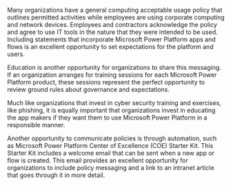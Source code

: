 Many organizations have a general computing acceptable usage
policy that outlines permitted activities while employees are using corporate
computing and network devices. Employees and contractors acknowledge the
policy and agree to use IT tools in the nature that they were intended to be
used. Including statements that incorporate Microsoft Power Platform apps and flows is
an excellent opportunity to set expectations for the platform and users.

Education is another opportunity for organizations to share this
messaging. If an organization arranges for training sessions for each
Microsoft Power Platform product, these sessions represent the perfect 
opportunity to review ground rules about governance and expectations. 

Much like organizations that invest in cyber security training and exercises, like
phishing, it is equally important that organizations invest in educating the app makers
if they want them to use Microsoft Power Platform in a responsible manner.

Another opportunity to communicate policies is through automation, such as 
Microsoft Power Platform Center of Excellence (COE) Starter Kit. 
This Starter Kit includes a welcome email that can be sent when 
a new app or flow is created. This email provides an excellent opportunity for 
organizations to include policy messaging and a link to an intranet article 
that goes through it in more detail.
